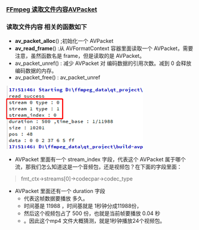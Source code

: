 ### [FFmpeg 读取文件内容AVPacket](https://github.com/lokenetwork/FFmpeg-Principle)

### 读取文件内容 相关的函数如下
* **av_packet_alloc**() ;初始化一个 AVPacket
* **av_read_frame**() :从 AVFormatContext 容器里面读取一个 AVPacket，需要注意，虽然函数名是 frame，但是读取的是 AVPacket。
* av_packet_unref() : 减少 AVPacket 对 编码数据的引用次数。减到 0 会释放 编码数据的内存。
* av_packet_free() : av_packet_unref

![stream_index](doc/stream_index.png)
* AVPacket 里面有一个 stream_index 字段，代表这个 AVPacket 属于哪个流，那我们怎么知道这是一个音频包，还是视频包？在下面的字段里面：
> fmt_ctx->streams[0]->codecpar->codec_type
* AVPacket 里面还有一个 duration 字段
  * 代表这帧数据要播放 多久。
  * 时间基是 11988 ，时间基就是 1秒钟分成11988份，
  * 然后这个视频包占了 500 份，也就是当前帧要播放 0.04 秒
  * 。因此这个mp4 文件大概猜测，就是1秒钟播放24个视频包。

